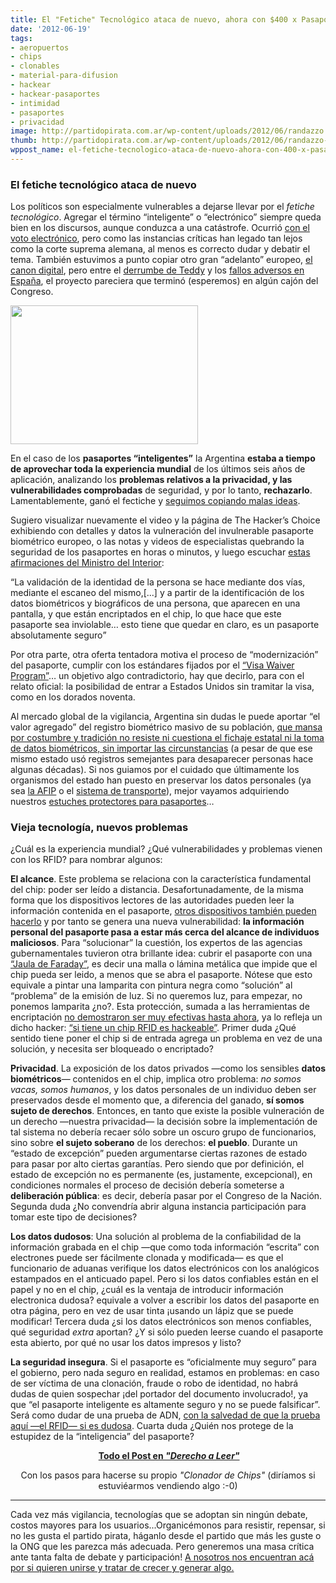 ```yaml
---
title: El "Fetiche" Tecnológico ataca de nuevo, ahora con $400 x Pasaporte-Todos Vigilados!
date: '2012-06-19'
tags:
- aeropuertos
- chips
- clonables
- material-para-difusion
- hackear
- hackear-pasaportes
- intimidad
- pasaportes
- privacidad
image: http://partidopirata.com.ar/wp-content/uploads/2012/06/randazzo.jpg
thumb: http://partidopirata.com.ar/wp-content/uploads/2012/06/randazzo-150x150.jpg
wppost_name: el-fetiche-tecnologico-ataca-de-nuevo-ahora-con-400-x-pasaporte-todos-vigilados
---
```


<h3>El fetiche tecnológico ataca de nuevo</h3>
Los políticos son especialmente vulnerables a dejarse llevar por el <em>fetiche tecnológico</em>. Agregar el término “inteligente” o “electrónico” siempre queda bien en los discursos, aunque conduzca a una catástrofe. Ocurrió <a href="http://derechoaleer.org/2012/05/cuatro-amenazas-contra-tu-derecho-a-controlar-la-proxima-eleccion.html%22%22">con el voto electrónico</a>, pero como las instancias críticas han legado tan lejos como la corte suprema alemana, al menos es correcto dudar y debatir el tema. También estuvimos a punto copiar otro gran “adelanto” europeo, <a href="http://derechoaleer.org/2011/06/infografia-el-canon-de-pichetto-y-giustiniani.html">el canon digital</a>, pero entre el <a href="http://derechoaleer.org/2011/07/los-ladrones-la-carcel.html">derrumbe de Teddy</a> y los <a href="http://www.derechoaleer.org/2011/11/canon-una-tradicion-obsoleta-del-viejo-mundo.html">fallos adversos en España</a>, el proyecto pareciera que terminó (esperemos) en algún cajón del Congreso.

<a href="http://partidopirata.com.ar/wp-content/uploads/2012/06/randazzo.jpg"><img class="size-medium wp-image-4817" title="randazzo" src="http://partidopirata.com.ar/wp-content/uploads/2012/06/randazzo-300x222.jpg" alt="" width="300" height="222" /></a>


En el caso de los <strong>pasaportes “inteligentes”</strong> la Argentina <strong>estaba a tiempo de aprovechar toda la experiencia mundial</strong> de los últimos seis años de aplicación, analizando los <strong>problemas relativos a la privacidad, y las vulnerabilidades comprobadas</strong> de seguridad, y por lo tanto, <strong>rechazarlo</strong>. Lamentablemente, ganó el fectiche y <a href="http://federratas.codigolibre.net/?p=499">seguimos copiando malas ideas</a>.

Sugiero visualizar nuevamente el video y la página de The Hacker’s Choice exhibiendo con detalles y datos la vulneración del invulnerable pasaporte biométrico europeo, o las notas y videos de especialistas quebrando la seguridad de los pasaportes en horas o minutos, y luego escuchar <a href="http://www.youtube.com/watch?v=JwePHFSrAbM">estas afirmaciones del Ministro del Interior</a>:

<q>La validación de la identidad de la persona se hace mediante dos vías, mediante el escaneo del mismo,[...] y a partir de la identificación de los datos biométricos y biográficos de una persona, que aparecen en una pantalla, y que están encriptados en el chip, lo que hace que este pasaporte sea inviolable… esto tiene que quedar en claro, es un pasaporte absolutamente seguro</q>

Por otra parte, otra oferta tentadora motiva el proceso de “modernización” del pasaporte, cumplir con los estándares fijados por el <a href="http://en.wikipedia.org/wiki/Visa_Waiver_Program">“Visa Waiver Program”</a>… un objetivo algo contradictorio, hay que decirlo, para con el relato oficial: la posibilidad de entrar a Estados Unidos sin tramitar la visa, como en los dorados noventa.

Al mercado global de la vigilancia, Argentina sin dudas le puede aportar “el valor agregado” del registro biométrico masivo de su población, <a href="http://www.derechoaleer.org/2011/01/haciendo-el-panoptico-genetico-de-buenos-aires.html">que mansa por costumbre y tradición no resiste ni cuestiona el fichaje estatal ni la toma de datos biométricos, sin importar las circunstancias</a> (a pesar de que ese mismo estado usó registros semejantes para desaparecer personas hace algunas décadas). Si nos guiamos por el cuidado que últimamente los organismos del estado han puesto en preservar los datos personales (ya sea <a href="http://www.fernando.com.ar/2011/afip-filtra-informacion-privada/">la AFIP</a> o el <a href="http://notio.com.ar/internet/anonymous-hackeo-la-base-de-datos-de-la-tarjeta-sube-23406">sistema de transporte</a>), mejor vayamos adquiriendo nuestros <a href="http://www.proteccionrfid.com/">estuches protectores para pasaportes</a>…
<h3>Vieja tecnología, nuevos problemas</h3>
¿Cuál es la experiencia mundial? ¿Qué vulnerabilidades y problemas vienen con los RFID? para nombrar algunos:

<strong>El alcance</strong>. Este problema se relaciona con la característica fundamental del chip: poder ser leído a distancia. Desafortunadamente, de la misma forma que los dispositivos lectores de las autoridades pueden leer la información contenida en el pasaporte, <a href="http://www.gizmodo.es/2009/02/03/asi-de-facil-se-leen-los-pasaportes-con-informacion-rfid.html">otros dispositivos también pueden hacerlo</a> y por tanto se genera una nueva vulnerabilidad: <strong>la información personal del pasaporte pasa a estar más cerca del alcance de individuos maliciosos</strong>. Para “solucionar” la cuestión, los expertos de las agencias gubernamentales tuvieron otra brillante idea: cubrir el pasaporte con una <a href="http://es.wikipedia.org/wiki/Jaula_de_Faraday">“Jaula de Faraday”</a>, es decir una malla o lámina metálica que impide que el chip pueda ser leido, a menos que se abra el pasaporte. Nótese que esto equivale a pintar una lamparita con pintura negra como “solución” al “problema” de la emisión de luz. Si no queremos luz, para empezar, no ponemos lamparita ¿no?. Esta protección, sumada a las herramientas de encriptación <a href="http://www.youtube.com/watch?v=-XXaqraF7pI">no demostraron ser muy efectivas hasta ahora</a>, ya lo refleja un dicho hacker: <a href="http://www.google.com.ar/search?q=si+tiene+un+chip+RFID,+es+hackeable&amp;hl=es">“si tiene un chip RFID es hackeable”</a>. Primer duda ¿Qué sentido tiene poner el chip si de entrada agrega un problema en vez de una solución, y necesita ser bloqueado o encriptado?

<strong>Privacidad</strong>. La exposición de los datos privados —como los sensibles <strong>datos biométricos</strong>— contenidos en el chip, implica otro problema: <em>no somos vacas, somos humanos</em>, y los datos personales de un individuo deben ser preservados desde el momento que, a diferencia del ganado, <strong>sí somos sujeto de derechos</strong>. Entonces, en tanto que existe la posible vulneración de un derecho —nuestra privacidad— la decisión sobre la implementación de tal sistema no debería recaer sólo sobre un oscuro grupo de funcionarios, sino sobre <strong>el sujeto soberano</strong> de los derechos: <strong>el pueblo</strong>. Durante un “estado de excepción” pueden argumentarse ciertas razones de estado para pasar por alto ciertas garantías. Pero siendo que por definición, el estado de excepción no es permanente (es, justamente, excepcional), en condiciones normales el proceso de decisión debería someterse a <strong>deliberación pública</strong>: es decir, debería pasar por el Congreso de la Nación. Segunda duda ¿No convendría abrir alguna instancia participación para tomar este tipo de decisiones?

<strong>Los datos dudosos</strong>: Una solución al problema de la confiabilidad de la información grabada en el chip —que como toda información “escrita” con electrones puede ser fácilmente clonada y modificada— es que el funcionario de aduanas verifique los datos electrónicos con los analógicos estampados en el anticuado papel. Pero si los datos confiables están en el papel y no en el chip, ¿cuál es la ventaja de introducir información electronica dudosa? equivale a volver a escribir los datos del pasaporte en otra página, pero en vez de usar tinta ¡usando un lápiz que se puede modificar! Tercera duda ¿si los datos electrónicos son menos confiables, qué seguridad <em>extra</em> aportan? ¿Y si sólo pueden leerse cuando el pasaporte esta abierto, por qué no usar los datos impresos y listo?

<strong>La seguridad insegura</strong>. Si el pasaporte es “oficialmente muy seguro” para el gobierno, pero nada seguro en realidad, estamos en problemas: en caso de ser víctima de una clonación, fraude o robo de identidad, no habrá dudas de quien sospechar ¡del portador del documento involucrado!, ya que “el pasaporte inteligente es altamente seguro y no se puede falsificar”. Será como dudar de una prueba de ADN, <a title="El ultraseguro pasaporte británico, 'crackeado'" href="http://www.elmundo.es/navegante/2006/11/20/tecnologia/1164024129.html">con la salvedad de que la prueba aquí —el RFID— si es dudosa</a>. Cuarta duda ¿Quién nos protege de la estupidez de la “inteligencia” del pasaporte?
<p style="text-align: center;"></p>
<p style="text-align: center;"><strong> <a href="http://www.derechoaleer.org/2012/06/los-pasaportes-con-rfid-o-como-clonar-a-elvis.html" target="_blank">Todo el Post en <em>"Derecho a Leer"</em></a></strong></p>
<p style="text-align: center;">Con los pasos para hacerse su propio <em>"Clonador de Chips"</em> (diríamos si estuviéarmos vendiendo algo :-0)</p>


<hr />

Cada vez más vigilancia, tecnologías que se adoptan sin ningún debate, costos mayores para los usuarios...Organicémonos para resistir, repensar, si no les gusta el partido pirata, háganlo desde el partido que más les guste o la ONG que les parezca más adecuada. Pero generemos una masa crítica ante tanta falta de debate y participación!
<a href="http://partidopirata.com.ar/wiki/index.php?title=Como_Participar">A nosotros nos encuentran acá por si quieren unirse y tratar de crecer y generar algo.</a>
